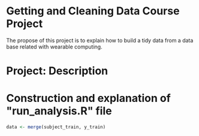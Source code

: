 # Getting and Cleaning Data Course Project
The propose of this project is to explain how to build a tidy data from a data base related with wearable computing.
# Project: Description



# Construction and explanation of "run_analysis.R" file


```R
data <- merge(subject_train, y_train)
```

